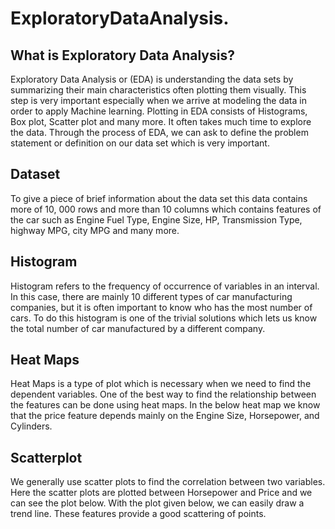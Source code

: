 # ExploratoryDataAnalysis.

## What is Exploratory Data Analysis?


Exploratory Data Analysis or (EDA) is understanding the data sets by summarizing their main characteristics often plotting them visually. This step is very important especially when we arrive at modeling the data in order to apply Machine learning. Plotting in EDA consists of Histograms, Box plot, Scatter plot and many more. It often takes much time to explore the data. Through the process of EDA, we can ask to define the problem statement or definition on our data set which is very important.


## Dataset


To give a piece of brief information about the data set this data contains more of 10, 000 rows and more than 10 columns which contains features of the car such as Engine Fuel Type, Engine Size, HP, Transmission Type, highway MPG, city MPG and many more.

## Histogram

Histogram refers to the frequency of occurrence of variables in an interval. In this case, there are mainly 10 different types of car manufacturing companies, but it is often important to know who has the most number of cars. To do this histogram is one of the trivial solutions which lets us know the total number of car manufactured by a different company.

## Heat Maps

Heat Maps is a type of plot which is necessary when we need to find the dependent variables. One of the best way to find the relationship between the features can be done using heat maps. In the below heat map we know that the price feature depends mainly on the Engine Size, Horsepower, and Cylinders.

## Scatterplot

We generally use scatter plots to find the correlation between two variables. Here the scatter plots are plotted between Horsepower and Price and we can see the plot below. With the plot given below, we can easily draw a trend line. These features provide a good scattering of points.
